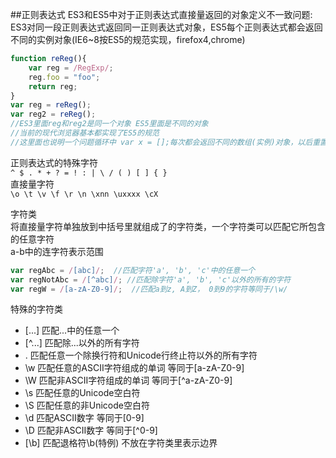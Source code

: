 ##正则表达式
ES3和ES5中对于正则表达式直接量返回的对象定义不一致问题:   
ES3对同一段正则表达式返回同一正则表达式对象，ES5每个正则表达式都会返回不同的实例对象(IE6~8按ES5的规范实现，firefox4,chrome)
```javascript
function reReg(){
	var reg = /RegExp/;
	reg.foo = "foo";
	return reg;
}
var reg = reReg();
var reg2 = reReg();
//ES3里面reg和reg2是同一个对象 ES5里面是不同的对象
//当前的现代浏览器基本都实现了ES5的规范
//这里面也说明一个问题循环中 var x = [];每次都会返回不同的数组(实例)对象，以后重置数组要用 x.length = 0;
```
     
正则表达式的特殊字符   
<code>^ $ . * + ? = ! : | \ / ( ) [ ] { }</code>   
直接量字符   
<code>\o \t \v \f \r \n \xnn \uxxxx \cX </code>   
    
    
字符类  
将直接量字符单独放到中括号里就组成了的字符类，一个字符类可以匹配它所包含的任意字符   
a-b中的连字符表示范围
```javascript
var regAbc = /[abc]/;  //匹配字符'a', 'b', 'c'中的任意一个
var regNotAbc = /[^abc]/; //匹配除字符'a', 'b', 'c'以外的所有的字符
var regW = /[a-zA-Z0-9]/;  //匹配a到z, A到Z， 0到9的字符等同于/\w/
```
特殊的字符类  
*  [...]  匹配...中的任意一个
*  [^...] 匹配除...以外的所有字符
*  .      匹配任意一个除换行符和Unicode行终止符以外的所有字符
*  \w     匹配任意的ASCII字符组成的单词  等同于[a-zA-Z0-9]
*  \W     匹配非ASCII字符组成的单词      等同于[^a-zA-Z0-9]
*  \s     匹配任意的Unicode空白符    
*  \S     匹配任意的非Unicode空白符
*  \d     匹配ASCII数字                 等同于[0-9]
*  \D     匹配非ASCII数字               等同于[^0-9]
*  [\b]   匹配退格符\b(特例)                 不放在字符类里表示边界


